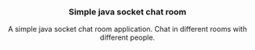 <h3 align="center">
	Simple java socket chat room
</h3>

<p align="center">
A simple java socket chat room application. Chat in different rooms with different people.
</p>

